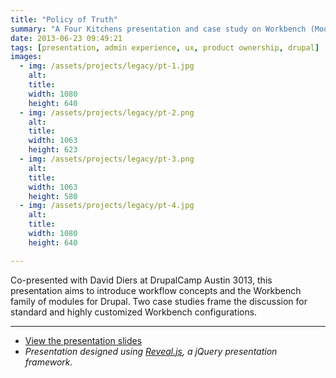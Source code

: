 ```yaml
---
title: "Policy of Truth"
summary: "A Four Kitchens presentation and case study on Workbench (Moderation and Access) for basic and complex Workflows in Drupal"
date: 2013-06-23 09:49:21
tags: [presentation, admin experience, ux, product ownership, drupal]
images:
  - img: /assets/projects/legacy/pt-1.jpg
    alt: 
    title: 
    width: 1080
    height: 640
  - img: /assets/projects/legacy/pt-2.png
    alt: 
    title: 
    width: 1063
    height: 623
  - img: /assets/projects/legacy/pt-3.png
    alt: 
    title: 
    width: 1063
    height: 580
  - img: /assets/projects/legacy/pt-4.jpg
    alt: 
    title: 
    width: 1080
    height: 640

---
```


Co-presented with David Diers at DrupalCamp Austin 3013, this presentation aims to introduce workflow concepts and the Workbench family of modules for Drupal. Two case studies frame the discussion for standard and highly customized Workbench configurations.

---

* [View the presentation slides](http://tsmith512.github.io/policyoftruth)
* _Presentation designed using [Reveal.js](http://lab.hakim.se/reveal-js/), a jQuery presentation framework._
